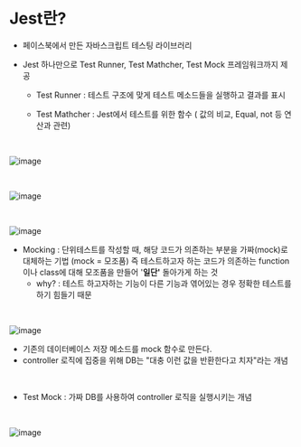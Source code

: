 # Jest란?
 - 페이스북에서 만든 자바스크립트 테스팅 라이브러리
 
 - Jest 하나만으로 Test Runner, Test Mathcher, Test Mock 프레임워크까지 제공
   - Test Runner : 테스트 구조에 맞게 테스트 메소드들을 실행하고 결과를 표시
   
   - Test Mathcher : Jest에서 테스트를 위한 함수 ( 값의 비교, Equal, not 등 연산과 관련)
   
<br>
   
![image](https://github.com/bjsystems/rnd/assets/121341413/2455f2ea-01a7-4f89-aa7a-1722d2dc16c8)

<br>

![image](https://github.com/bjsystems/rnd/assets/121341413/25c88eb1-5e3a-4f89-a4a6-aa629397da72)

<br>

![image](https://github.com/bjsystems/rnd/assets/121341413/f3ac2776-5836-4d14-9c76-e995e45ba33b)


 - Mocking : 단위테스트를 작성할 때, 해당 코드가 의존하는 부분을 가짜(mock)로 대체하는 기법 (mock = 모조품)
   즉 테스트하고자 하는 코드가 의존하는 function이나 class에 대해 모조품을 만들어 '**일단'** 돌아가게 하는 것
   - why? : 테스트 하고자하는 기능이 다른 기능과 엮어있는 경우 정확한 테스트를 하기 힘들기 때문

<br>

![image](https://github.com/bjsystems/rnd/assets/121341413/477e2755-3eb8-4a14-9266-aa1182f6abaa)
 - 기존의 데이터베이스 저장 메소드를 mock 함수로 만든다. 
 - controller 로직에 집중을 위해 DB는 "대충 이런 값을 반환한다고 치자"라는 개념


<br>

 - Test Mock : 가짜 DB를 사용하여 controller 로직을 실행시키는 개념

<br>

![image](https://github.com/bjsystems/rnd/assets/121341413/ffda3984-e6c3-41ee-b30b-58fe6c1255cd)
